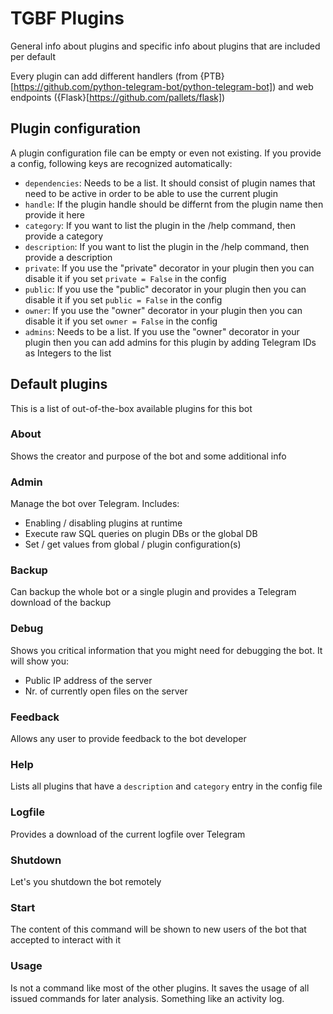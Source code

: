 # TGBF Plugins
General info about plugins and specific info about plugins that are included per default

Every plugin can add different handlers (from {PTB}[https://github.com/python-telegram-bot/python-telegram-bot]) and web endpoints ({Flask}[https://github.com/pallets/flask])

## Plugin configuration
A plugin configuration file can be empty or even not existing. If you provide a config, following keys are recognized automatically:

- `dependencies`: Needs to be a list. It should consist of plugin names that need to be active in order to be able to use the current plugin
- `handle`: If the plugin handle should be differnt from the plugin name then provide it here
- `category`: If you want to list the plugin in the /help command, then provide a category
- `description`: If you want to list the plugin in the /help command, then provide a description
- `private`: If you use the "private" decorator in your plugin then you can disable it if you set `private = False` in the config
- `public`: If you use the "public" decorator in your plugin then you can disable it if you set `public = False` in the config
- `owner`: If you use the "owner" decorator in your plugin then you can disable it if you set `owner = False` in the config
- `admins`: Needs to be a list. If you use the "owner" decorator in your plugin then you can add admins for this plugin by adding Telegram IDs as Integers to the list

## Default plugins
This is a list of out-of-the-box available plugins for this bot

### About
Shows the creator and purpose of the bot and some additional info

### Admin
Manage the bot over Telegram. Includes:
- Enabling / disabling plugins at runtime
- Execute raw SQL queries on plugin DBs or the global DB
- Set / get values from global / plugin configuration(s)

### Backup
Can backup the whole bot or a single plugin and provides a Telegram download of the backup

### Debug
Shows you critical information that you might need for debugging the bot. It will show you:
- Public IP address of the server
- Nr. of currently open files on the server

### Feedback
Allows any user to provide feedback to the bot developer

### Help
Lists all plugins that have a `description` and `category` entry in the config file

### Logfile
Provides a download of the current logfile over Telegram

### Shutdown
Let's you shutdown the bot remotely

### Start
The content of this command will be shown to new users of the bot that accepted to interact with it

### Usage
Is not a command like most of the other plugins. It saves the usage of all issued commands for later analysis. Something like an activity log.